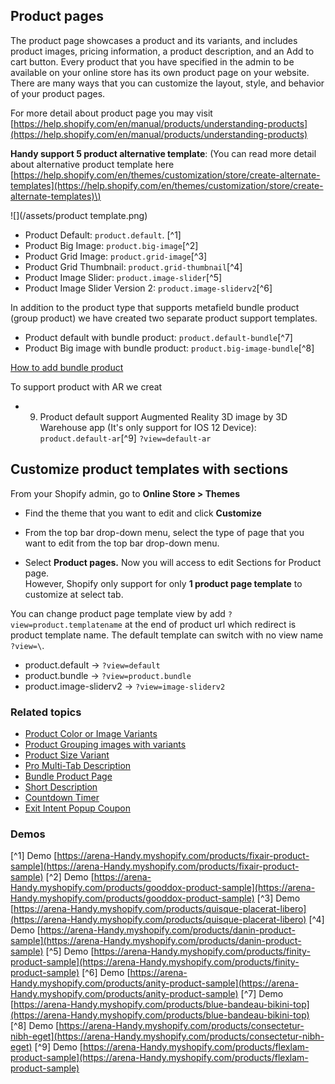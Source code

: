 ## Product pages

The product page showcases a product and its variants, and includes product images, pricing information, a product description, and an Add to cart button. Every product that you have specified in the admin to be available on your online store has its own product page on your website. There are many ways that you can customize the layout, style, and behavior of your product pages.

For more detail about product page you may visit [https://help.shopify.com/en/manual/products/understanding-products](https://help.shopify.com/en/manual/products/understanding-products)

**Handy support 5 product alternative template**: \(You can read more detail about alternative product template here [https://help.shopify.com/en/themes/customization/store/create-alternate-templates](https://help.shopify.com/en/themes/customization/store/create-alternate-templates)\)

![](/assets/product template.png)

* Product Default: `product.default`. [^1]
* Product Big Image: `product.big-image`[^2]
* Product Grid Image: `product.grid-image`[^3]
* Product Grid Thumbnail: `product.grid-thumbnail`[^4]
* Product Image Slider: `product.image-slider`[^5]
* Product Image Slider Version 2: `product.image-sliderv2`[^6]

In addition to the product type that supports metafield bundle product (group product) we have created two separate product support templates.

* Product default with bundle product: `product.default-bundle`[^7]
* Product Big image with bundle product: `product.big-image-bundle`[^8]

[How to add bundle product](/products/bundle-product-page.md)

To support product with AR we creat  
* 9. Product default support Augmented Reality 3D image by 3D Warehouse app (It's only support for IOS 12 Device\): `product.default-ar`[^9] `?view=default-ar` 




## Customize product templates with sections

From your Shopify admin, go to **Online Store &gt; Themes**

* Find the theme that you want to edit and click **Customize**

* From the top bar drop-down menu, select the type of page that you want to edit from the top bar drop-down menu.

* Select **Product pages.** Now you will access to edit Sections for Product page.  
  However, Shopify only support for only **1 product page template** to customize at select tab.

You can change product page template view by add `?view=product.templatename` at the end of product url which redirect is product template name.  The default template can switch with no view name `?view=\`.  

* product.default ->  `?view=default`
* product.bundle -> `?view=product.bundle`
* product.image-sliderv2 -> `?view=image-sliderv2`
 
### Related topics

* [Product Color or Image Variants](/products/product-color-variant.md)
* [Product Grouping images with variants](/products/product-grouping-images-with-variants.md)
* [Product Size Variant](/products/product-quantity-selector.md)
* [Pro Multi-Tab Description](/products/product-multi-tab-description.md)
* [Bundle Product Page](/products/bundle-product-page.md)
* [Short Description](/products/countdown-product.md)
* [Countdown Timer](/products/count-down-product.md)
* [Exit Intent Popup Coupon](/extensions/exit-intent-popup.md)

### Demos

[^1] Demo [https://arena-Handy.myshopify.com/products/fixair-product-sample](https://arena-Handy.myshopify.com/products/fixair-product-sample)
[^2] Demo [https://arena-Handy.myshopify.com/products/gooddox-product-sample](https://arena-Handy.myshopify.com/products/gooddox-product-sample)
[^3] Demo [https://arena-Handy.myshopify.com/products/quisque-placerat-libero](https://arena-Handy.myshopify.com/products/quisque-placerat-libero)
[^4] Demo [https://arena-Handy.myshopify.com/products/danin-product-sample](https://arena-Handy.myshopify.com/products/danin-product-sample)
[^5] Demo [https://arena-Handy.myshopify.com/products/finity-product-sample](https://arena-Handy.myshopify.com/products/finity-product-sample)
[^6] Demo [https://arena-Handy.myshopify.com/products/anity-product-sample](https://arena-Handy.myshopify.com/products/anity-product-sample)
[^7] Demo [https://arena-Handy.myshopify.com/products/blue-bandeau-bikini-top](https://arena-Handy.myshopify.com/products/blue-bandeau-bikini-top)
[^8] Demo [https://arena-Handy.myshopify.com/products/consectetur-nibh-eget](https://arena-Handy.myshopify.com/products/consectetur-nibh-eget)
[^9] Demo [https://arena-Handy.myshopify.com/products/flexlam-product-sample](https://arena-Handy.myshopify.com/products/flexlam-product-sample)






















